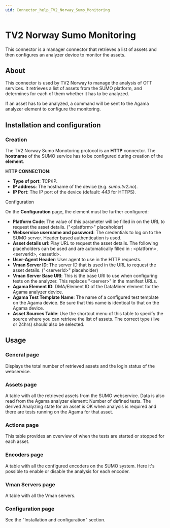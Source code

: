 ```yaml
---
uid: Connector_help_TV2_Norway_Sumo_Monitoring
---
```


# TV2 Norway Sumo Monitoring

This connector is a manager connector that retrieves a list of assets and then configures an analyzer device to monitor the assets.

## About

This connector is used by TV2 Norway to manage the analysis of OTT services. It retrieves a list of assets from the SUMO platform, and determines for each of them whether it has to be analyzed.

If an asset has to be analyzed, a command will be sent to the Agama analyzer element to configure the monitoring.

## Installation and configuration

### Creation

The TV2 Norway Sumo Monotoring protocol is an **HTTP** connector. The **hostname** of the SUMO service has to be configured during creation of the **element**.

**HTTP CONNECTION**:

- **Type of port**: TCP/IP.
- **IP address**: The hostname of the device (e.g. *sumo.tv2.no*).
- **IP Port**: The IP port of the device (default: *443* for HTTPS).

Configuration

On the **Configuration** page, the element must be further configured:

- **Platform Code**: The value of this parameter will be filled in on the URL to request the asset details. ("\<platform\>" placeholder)
- **Webservice username and password**: The credentials to log on to the SUMO server. Header based authentication is used.
- **Asset details url**: Play URL to request the asset details. The following placeholders can be used and are automatically filled in : \<platform\>, \<serverId\>, \<assetId\>.
- **User-Agent Header**: User agent to use in the HTTP requests.
- **Vman Server ID**: The server ID that is used in the URL to request the asset details. ("\<serverId\>" placeholder)
- **Vman Server Base URI**: This is the base URI to use when configuring tests on the analyzer. This replaces "\<server\>" in the manifest URLs.
- **Agama Element ID**: DMA/Element ID of the DataMiner element for the Agama analyzer device.
- **Agama Test Template Name**: The name of a configured test template on the Agama device. Be sure that this name is identical to that on the Agama device.
- **Asset Sources Table**: Use the shortcut menu of this table to specify the source where you can retrieve the list of assets. The correct type (live or 24hrs) should also be selected.

## Usage

### General page

Displays the total number of retrieved assets and the login status of the webservice.

### Assets page

A table with all the retrieved assets from the SUMO webservice. Data is also read from the Agama analyzer element: Number of defined tests. The derived Analyzing state for an asset is OK when analysis is required and there are tests running on the Agama for that asset.

### Actions page

This table provides an overview of when the tests are started or stopped for each asset.

### Encoders page

A table with all the configured encoders on the SUMO system. Here it's possible to enable or disable the analysis for each encoder.

### Vman Servers page

A table with all the Vman servers.

### Configuration page

See the "Installation and configuration" section.
